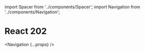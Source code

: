 import Spacer from '../components/Spacer';
import Navigation from '../components/Navigation';

# React 202

<Navigation {...props} />
